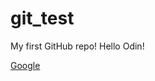 # git_test
My first GitHub repo!
Hello Odin!

<a href="https://www.google.com" target="_blank">Google</a>
